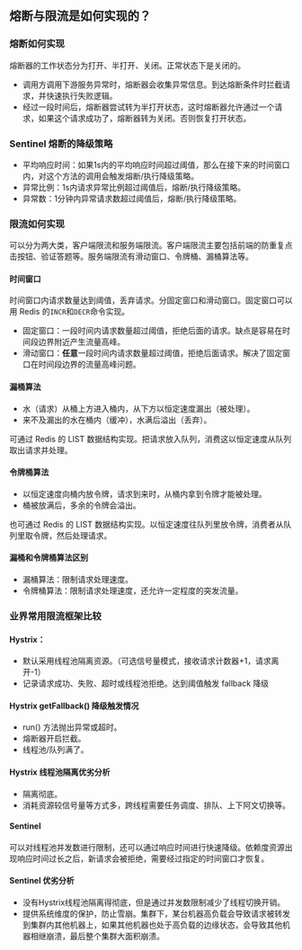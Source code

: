 ## 熔断与限流是如何实现的？
### 熔断如何实现
熔断器的工作状态分为打开、半打开、关闭。正常状态下是关闭的。

- 调用方调用下游服务异常时，熔断器会收集异常信息。到达熔断条件时拦截请求，并快速执行失败逻辑。
- 经过一段时间后，熔断器尝试转为半打开状态，这时熔断器允许通过一个请求，如果这个请求成功了，熔断器转为关闭。否则恢复打开状态。

### Sentinel 熔断的降级策略

- 平均响应时间：如果1s内的平均响应时间超过阈值，那么在接下来的时间窗口内，对这个方法的调用会触发熔断/执行降级策略。
- 异常比例：1s内请求异常比例超过阈值后，熔断/执行降级策略。
- 异常数：1分钟内异常请求数超过阈值后，熔断/执行降级策略。

### 限流如何实现
可以分为两大类，客户端限流和服务端限流。客户端限流主要包括前端的防重复点击按钮、验证答题等。服务端限流有滑动窗口、令牌桶、漏桶算法等。

#### 时间窗口
时间窗口内请求数量达到阈值，丢弃请求。分固定窗口和滑动窗口。固定窗口可以用 Redis 的```INCR```和```DECR```命令实现。

- 固定窗口：一段时间内请求数量超过阈值，拒绝后面的请求。缺点是容易在时间段边界附近产生流量高峰。
- 滑动窗口：**任意**一段时间内请求数量超过阈值，拒绝后面请求。解决了固定窗口在时间段边界的流量高峰问题。

#### 漏桶算法

- 水（请求）从桶上方进入桶内，从下方以恒定速度漏出（被处理）。
- 来不及漏出的水在桶内（缓冲），水满后溢出（丢弃）。

可通过 Redis 的 LIST 数据结构实现。把请求放入队列，消费这以恒定速度从队列取出请求并处理。
#### 令牌桶算法

- 以恒定速度向桶内放令牌，请求到来时，从桶内拿到令牌才能被处理。
- 桶被放满后，多余的令牌会溢出。

也可通过 Redis 的 LIST 数据结构实现。以恒定速度往队列里放令牌，消费者从队列里取令牌，然后处理请求。
#### 漏桶和令牌桶算法区别

- 漏桶算法：限制请求处理速度。
- 令牌桶算法：限制请求处理速度，还允许一定程度的突发流量。

### 业界常用限流框架比较
#### Hystrix：

- 默认采用线程池隔离资源。（可选信号量模式，接收请求计数器+1，请求离开-1）
- 记录请求成功、失败、超时或线程池拒绝。达到阈值触发 fallback 降级

#### Hystrix getFallback() 降级触发情况

- run() 方法抛出异常或超时。
- 熔断器开启拦截。
- 线程池/队列满了。

#### Hystrix 线程池隔离优劣分析

- 隔离彻底。
- 消耗资源较信号量等方式多，跨线程需要任务调度、排队、上下阿文切换等。

#### Sentinel
可以对线程池并发数进行限制，还可以通过响应时间进行快速降级。依赖度资源出现响应时间过长之后，新请求会被拒绝，需要经过指定的时间窗口才恢复。
#### Sentinel 优劣分析

- 没有Hystrix线程池隔离得彻底，但是通过并发数限制减少了线程切换开销。
- 提供系统维度的保护，防止雪崩。集群下，某台机器高负载会导致请求被转发到集群内其他机器上，如果其他机器也处于高负载的边缘状态，会导致其他机器相继崩溃，最后整个集群大面积崩溃。
